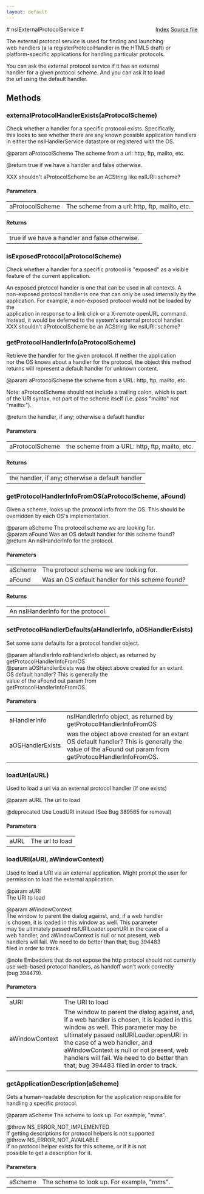 ```yaml
---
layout: default
---
```

<div class='links' style='float:right'><a href="../index.html">Index</a>
<a href="http://dxr.mozilla.org/mozilla-central/source/uriloader/exthandler/nsIExternalProtocolService.idl">Source file</a>
</div>
# nsIExternalProtocolService #
  
The external protocol service is used for finding and launching  
web handlers (a la registerProtocolHandler in the HTML5 draft) or   
platform-specific applications for handling particular protocols.  
  
You can ask the external protocol service if it has an external  
handler for a given protocol scheme. And you can ask it to load   
the url using the default handler.  
  

## Methods ##

### externalProtocolHandlerExists(aProtocolScheme) ###
  
Check whether a handler for a specific protocol exists.  Specifically,  
this looks to see whether there are any known possible application handlers  
in either the nsIHandlerService datastore or registered with the OS.  
  
@param aProtocolScheme The scheme from a url: http, ftp, mailto, etc.  
  
@return true if we have a handler and false otherwise.  
  
XXX shouldn't aProtocolScheme be an ACString like nsIURI::scheme?  
  

#### Parameters ####

<table>

<tr>
<td>aProtocolScheme</td>
<td>The scheme from a url: http, ftp, mailto, etc.  
</td>
</tr>

</table>

#### Returns ####

<table>

<tr>
<td>true if we have a handler and false otherwise.  
</td>
</tr>

</table>

### isExposedProtocol(aProtocolScheme) ###
  
Check whether a handler for a specific protocol is "exposed" as a visible  
feature of the current application.  
  
An exposed protocol handler is one that can be used in all contexts.  A  
non-exposed protocol handler is one that can only be used internally by the  
application.  For example, a non-exposed protocol would not be loaded by the  
application in response to a link click or a X-remote openURL command.  
Instead, it would be deferred to the system's external protocol handler.  
XXX shouldn't aProtocolScheme be an ACString like nsIURI::scheme?  
  

### getProtocolHandlerInfo(aProtocolScheme) ###
  
Retrieve the handler for the given protocol.  If neither the application  
nor the OS knows about a handler for the protocol, the object this method  
returns will represent a default handler for unknown content.  
  
@param aProtocolScheme the scheme from a URL: http, ftp, mailto, etc.  
  
Note: aProtocolScheme should not include a trailing colon, which is part  
of the URI syntax, not part of the scheme itself (i.e. pass "mailto" not  
"mailto:").  
  
@return the handler, if any; otherwise a default handler  
  

#### Parameters ####

<table>

<tr>
<td>aProtocolScheme</td>
<td>the scheme from a URL: http, ftp, mailto, etc.  
</td>
</tr>

</table>

#### Returns ####

<table>

<tr>
<td>the handler, if any; otherwise a default handler  
</td>
</tr>

</table>

### getProtocolHandlerInfoFromOS(aProtocolScheme, aFound) ###
  
Given a scheme, looks up the protocol info from the OS.  This should be  
overridden by each OS's implementation.  
  
@param aScheme The protocol scheme we are looking for.  
@param aFound  Was an OS default handler for this scheme found?  
@return An nsIHanderInfo for the protocol.  
  

#### Parameters ####

<table>

<tr>
<td>aScheme</td>
<td>The protocol scheme we are looking for.  
</td>
</tr>

<tr>
<td>aFound</td>
<td>Was an OS default handler for this scheme found?  
</td>
</tr>

</table>

#### Returns ####

<table>

<tr>
<td>An nsIHanderInfo for the protocol.  
</td>
</tr>

</table>

### setProtocolHandlerDefaults(aHandlerInfo, aOSHandlerExists) ###
   
Set some sane defaults for a protocol handler object.  
  
@param aHandlerInfo      nsIHandlerInfo object, as returned by   
                         getProtocolHandlerInfoFromOS  
@param aOSHandlerExists  was the object above created for an extant  
                         OS default handler?  This is generally the  
                         value of the aFound out param from  
                         getProtocolHandlerInfoFromOS.  
  

#### Parameters ####

<table>

<tr>
<td>aHandlerInfo</td>
<td>nsIHandlerInfo object, as returned by   
                         getProtocolHandlerInfoFromOS  
</td>
</tr>

<tr>
<td>aOSHandlerExists</td>
<td>was the object above created for an extant  
                         OS default handler?  This is generally the  
                         value of the aFound out param from  
                         getProtocolHandlerInfoFromOS.  
</td>
</tr>

</table>

### loadUrl(aURL) ###
  
Used to load a url via an external protocol handler (if one exists)  
  
@param aURL The url to load  
  
@deprecated Use LoadURI instead (See Bug 389565 for removal)  
  

#### Parameters ####

<table>

<tr>
<td>aURL</td>
<td>The url to load  
</td>
</tr>

</table>

### loadURI(aURI, aWindowContext) ###
  
Used to load a URI via an external application. Might prompt the user for  
permission to load the external application.  
  
@param aURI  
       The URI to load  
  
@param aWindowContext   
       The window to parent the dialog against, and, if a web handler  
       is chosen, it is loaded in this window as well.  This parameter  
       may be ultimately passed nsIURILoader.openURI in the case of a  
       web handler, and aWindowContext is null or not present, web  
       handlers will fail.  We need to do better than that; bug 394483  
       filed in order to track.  
  
@note  Embedders that do not expose the http protocol should not currently  
       use web-based protocol handlers, as handoff won't work correctly  
       (bug 394479).    
  

#### Parameters ####

<table>

<tr>
<td>aURI</td>
<td>       The URI to load  
</td>
</tr>

<tr>
<td>aWindowContext</td>
<td>       The window to parent the dialog against, and, if a web handler  
       is chosen, it is loaded in this window as well.  This parameter  
       may be ultimately passed nsIURILoader.openURI in the case of a  
       web handler, and aWindowContext is null or not present, web  
       handlers will fail.  We need to do better than that; bug 394483  
       filed in order to track.  
</td>
</tr>

</table>

### getApplicationDescription(aScheme) ###
  
Gets a human-readable description for the application responsible for  
handling a specific protocol.  
  
@param aScheme The scheme to look up. For example, "mms".  
  
@throw NS_ERROR_NOT_IMPLEMENTED  
       If getting descriptions for protocol helpers is not supported  
@throw NS_ERROR_NOT_AVAILABLE  
       If no protocol helper exists for this scheme, or if it is not  
       possible to get a description for it.  
  

#### Parameters ####

<table>

<tr>
<td>aScheme</td>
<td>The scheme to look up. For example, "mms".  
</td>
</tr>

</table>

